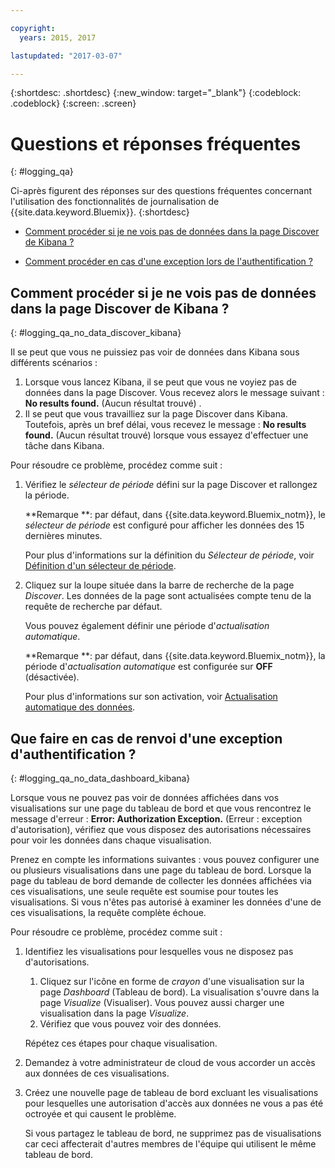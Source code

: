 ```yaml
---

copyright:
  years: 2015, 2017

lastupdated: "2017-03-07"

---
```



{:shortdesc: .shortdesc}
{:new_window: target="_blank"}
{:codeblock: .codeblock}
{:screen: .screen}


# Questions et réponses fréquentes
{: #logging_qa}

Ci-après figurent des réponses sur des questions fréquentes concernant l'utilisation des fonctionnalités de journalisation de {{site.data.keyword.Bluemix}}. {:shortdesc}

* [Comment procéder si je ne vois pas de données dans la page Discover de Kibana ?](logging_qa.html#logging_qa_no_data_discover_kibana)

* [Comment procéder en cas d'une exception lors de l'authentification ?](logging_qa.html#logging_qa_no_data_dashboard_kibana)





## Comment procéder si je ne vois pas de données dans la page Discover de Kibana ?
{: #logging_qa_no_data_discover_kibana}

Il se peut que vous ne puissiez pas voir de données dans Kibana sous différents scénarios :

1. Lorsque vous lancez Kibana, il se peut que vous ne voyiez pas de données dans la page Discover. Vous recevez alors le message suivant : **No results found.** (Aucun résultat trouvé) . 
2. Il se peut que vous travailliez sur la page Discover dans Kibana. Toutefois, après un bref délai, vous recevez le message : **No results found.** (Aucun résultat trouvé) lorsque vous essayez d'effectuer une tâche dans Kibana.

Pour résoudre ce problème, procédez comme suit :

1. Vérifiez le *sélecteur de période* défini sur la page Discover et rallongez la période. 

    **Remarque **: par défaut, dans {{site.data.keyword.Bluemix_notm}}, le *sélecteur de période* est configuré pour afficher les données des 15 dernières minutes.

    Pour plus d'informations sur la définition du *Sélecteur de période*, voir [Définition d'un sélecteur de période](../kibana4/logging_kibana_set_time_filter.html#set_time_filter).
       
2. Cliquez sur la loupe située dans la barre de recherche de la page *Discover*. Les données de la page sont actualisées compte tenu de la requête de recherche par défaut.

    Vous pouvez également définir une période d'*actualisation automatique*.

    **Remarque **: par défaut, dans {{site.data.keyword.Bluemix_notm}}, la période d'*actualisation automatique* est configurée sur **OFF** (désactivée).
    
    Pour plus d'informations sur son activation, voir [Actualisation automatique des données](../kibana4/logging_kibana_analize_logs_interactively.html#kibana_discover_view_refresh_interval).



## Que faire en cas de renvoi d'une exception d'authentification ?
{: #logging_qa_no_data_dashboard_kibana}

Lorsque vous ne pouvez pas voir de données affichées dans vos visualisations sur une page du tableau de bord et que vous rencontrez le message d'erreur : **Error: Authorization Exception.** (Erreur : exception d'autorisation), vérifiez que vous disposez des autorisations nécessaires pour voir les données dans chaque visualisation.

Prenez en compte les informations suivantes :
vous pouvez configurer une ou plusieurs visualisations dans une page du tableau de bord. Lorsque la page du tableau de bord demande de collecter les données affichées via ces visualisations, une seule requête est soumise pour toutes les visualisations. Si vous n'êtes pas autorisé à examiner les données d'une de ces visualisations, la requête complète échoue.

Pour résoudre ce problème, procédez comme suit :

1. Identifiez les visualisations pour lesquelles vous ne disposez pas d'autorisations.

    1. Cliquez sur l'icône en forme de *crayon* d'une visualisation sur la page *Dashboard* (Tableau de bord). La visualisation s'ouvre dans la page *Visualize* (Visualiser). Vous pouvez aussi charger une visualisation dans la page *Visualize*. 
    2. Vérifiez que vous pouvez voir des données.
    
    Répétez ces étapes pour chaque visualisation.

2. Demandez à votre administrateur de cloud de vous accorder un accès aux données de ces visualisations.

3. Créez une nouvelle page de tableau de bord excluant les visualisations pour lesquelles une autorisation d'accès aux données ne vous a pas été octroyée et qui causent le problème. 

    Si vous partagez le tableau de bord, ne supprimez pas de visualisations car ceci affecterait d'autres membres de l'équipe qui utilisent le même tableau de bord.


